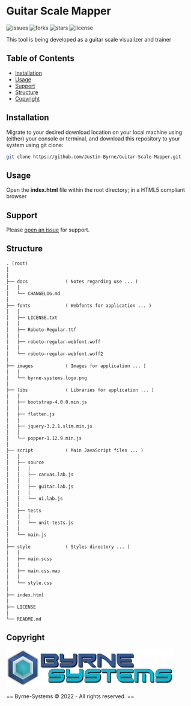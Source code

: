 # Guitar Scale Mapper

![issues](https://img.shields.io/github/issues/Justin-Byrne/Guitar-Scale-Mapper)
![forks](https://img.shields.io/github/forks/Justin-Byrne/Guitar-Scale-Mapper)
![stars](https://img.shields.io/github/stars/Justin-Byrne/Guitar-Scale-Mapper)
![license](https://img.shields.io/github/license/Justin-Byrne/Guitar-Scale-Mapper)

This tool is being developed as a guitar scale visualizer and trainer

## Table of Contents
- [Installation](#installation)
- [Usage](#usage)
- [Support](#support)
- [Structure](#structure)
- [Copyright](#copyright)

## Installation

Migrate to your desired download location on your local machine using (either) your console or terminal, and download this repository to your system using git clone:

```sh
git clone https://github.com/Justin-Byrne/Guitar-Scale-Mapper.git
```

## Usage

Open the **index.html** file within the root directory; in a HTML5 compliant browser

## Support

Please [open an issue](https://github.com/Justin-Byrne/Guitar-Scale-Mapper/issues/new) for support.

## Structure

    . (root)
    │
    │
    ├── docs              ( Notes regarding use ... )
    │   │
    │   └── CHANGELOG.md
    │
    ├── fonts             ( Webfonts for application ... )
    │   │
    │   ├── LICENSE.txt
    │   │
    │   ├── Roboto-Regular.ttf
    │   │
    │   ├── roboto-regular-webfont.woff
    │   │
    │   └── roboto-regular-webfont.woff2
    │
    ├── images            ( Images for application ... )
    │   │
    │   └── byrne-systems.logo.png
    │
    ├── libs              ( Libraries for application ... )
    │   │
    │   ├── bootstrap-4.0.0.min.js
    │   │
    │   ├── flatten.js
    │   │
    │   ├── jquery-3.2.1.slim.min.js
    │   │
    │   └── popper-1.12.9.min.js
    │
    ├── script            ( Main JavaScript files ... )
    │   │
    │   ├── source
    │   │   │
    │   │   ├── canvas.lab.js
    │   │   │
    │   │   ├── guitar.lab.js
    │   │   │
    │   │   └── ui.lab.js
    │   │
    │   ├── tests
    │   │   │
    │   │   └── unit-tests.js
    │   │
    │   └── main.js
    │
    ├── style             ( Styles directory ... )
    │   │
    │   ├── main.scss
    │   │
    │   ├── main.css.map
    │   │
    │   └── style.css
    │
    ├── index.html
    │
    ├── LICENSE
    │
    └── README.md


## Copyright

![Byrne-Systems](https://github.com/Justin-Byrne/Guitar-Scale-Mapper/blob/main/images/byrne-systems.logo.png)

== Byrne-Systems © 2022 - All rights reserved. ==